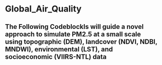 # Global_Air_Quality

## The Following Codeblockls will guide a novel approach to simulate PM2.5 at a small scale using topographic (DEM), landcover (NDVI, NDBI, MNDWI), environmental (LST), and socioeconomic (VIIRS-NTL) data
